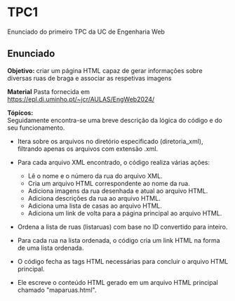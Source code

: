 # TPC1

Enunciado do primeiro TPC da UC de Engenharia Web
## Enunciado 

**Objetivo:** criar um página HTML capaz de gerar informações sobre diversas ruas de braga e associar as respetivas imagens

**Material** Pasta fornecida em https://epl.di.uminho.pt/~jcr/AULAS/EngWeb2024/

**Tópicos:**  
Seguidamente encontra-se uma breve descrição da lógica do código e do seu funcionamento. 

- Itera sobre os arquivos no diretório especificado (diretoria_xml), filtrando apenas os arquivos com extensão .xml.

- Para cada arquivo XML encontrado, o código realiza várias ações:
   - Lê o nome e o número da rua do arquivo XML.
   - Cria um arquivo HTML correspondente ao nome da rua.
   - Adiciona imagens da rua desenhada e atual ao arquivo HTML.
   - Adiciona descrições da rua ao arquivo HTML.
   - Adiciona uma lista de casas ao arquivo HTML.
   - Adiciona um link de volta para a página principal ao arquivo HTML.

- Ordena a lista de ruas (listaruas) com base no ID convertido para inteiro.

- Para cada rua na lista ordenada, o código cria um link HTML na forma de uma lista ordenada. 

- O código fecha as tags HTML necessárias para concluir o arquivo HTML principal.

- Ele escreve o conteúdo HTML gerado em um arquivo HTML principal chamado "maparuas.html".

